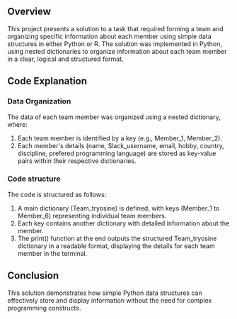 

## Overview
This project presents a solution to a task that required forming a team and organizing specific information about each member using simple data structures in either Python or R. The solution was implemented in Python, using nested dictionaries to organize information about each team member in a clear, logical and structured format.


## Code Explanation
### Data Organization
The data of each team member was organized using a nested dictionary, where:
 1. Each team member is identified by a key (e.g., Member_1, Member_2).
 2. Each member's details (name, Slack_username, email, hobby, country, discipline, prefered programming language) are stored as key-value pairs within their respective dictionaries.

### Code structure
The code is structured as follows:

 1. A main dictionary (Team_tryosine) is defined, with keys (Member_1 to Member_6) representing individual team members.
 2. Each key contains another dictionary with detailed information about the member.
 3. The print() function at the end outputs the structured Team_tryosine dictionary in a readable format, displaying the details for each team member in the terminal.

## Conclusion
This solution demonstrates how simple Python data structures can effectively store and display information  without the need for complex programming constructs.
 
